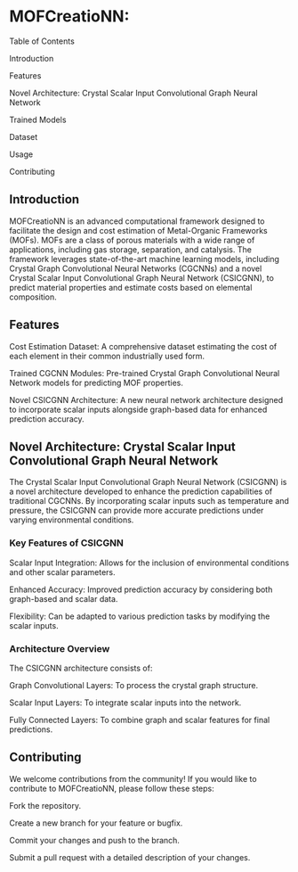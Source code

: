 <H1> MOFCreatioNN: </H1>

Table of Contents

Introduction

Features



Novel Architecture: Crystal Scalar Input Convolutional Graph Neural Network

Trained Models

Dataset

Usage

Contributing


<H2> Introduction </H2>
MOFCreatioNN is an advanced computational framework designed to facilitate the design and cost estimation of Metal-Organic Frameworks (MOFs). MOFs are a class of porous materials with a wide range of applications, including gas storage, separation, and catalysis. The framework leverages state-of-the-art machine learning models, including Crystal Graph Convolutional Neural Networks (CGCNNs) and a novel Crystal Scalar Input Convolutional Graph Neural Network (CSICGNN), to predict material properties and estimate costs based on elemental composition.

<H2> Features </H2>
Cost Estimation Dataset: A comprehensive dataset estimating the cost of each element in their common industrially used form.

Trained CGCNN Modules: Pre-trained Crystal Graph Convolutional Neural Network models for predicting MOF properties.

Novel CSICGNN Architecture: A new neural network architecture designed to incorporate scalar inputs alongside graph-based data for enhanced prediction accuracy.

<H2> Novel Architecture: Crystal Scalar Input Convolutional Graph Neural Network</H2>
The Crystal Scalar Input Convolutional Graph Neural Network (CSICGNN) is a novel architecture developed to enhance the prediction capabilities of traditional CGCNNs. By incorporating scalar inputs such as temperature and pressure, the CSICGNN can provide more accurate predictions under varying environmental conditions.

<H3> Key Features of CSICGNN </H3>
Scalar Input Integration: Allows for the inclusion of environmental conditions and other scalar parameters.

Enhanced Accuracy: Improved prediction accuracy by considering both graph-based and scalar data.

Flexibility: Can be adapted to various prediction tasks by modifying the scalar inputs.

<H3> Architecture Overview </H3>
The CSICGNN architecture consists of:

Graph Convolutional Layers: To process the crystal graph structure.

Scalar Input Layers: To integrate scalar inputs into the network.

Fully Connected Layers: To combine graph and scalar features for final predictions.

<H2> Contributing </H2>
We welcome contributions from the community! If you would like to contribute to MOFCreatioNN, please follow these steps:

Fork the repository.

Create a new branch for your feature or bugfix.

Commit your changes and push to the branch.

Submit a pull request with a detailed description of your changes.

